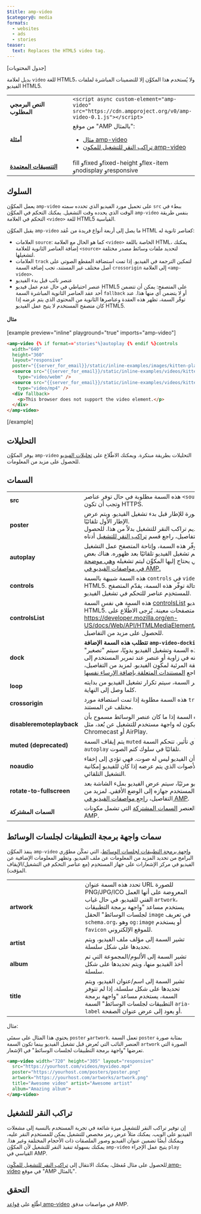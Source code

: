 ```yaml
---
$title: amp-video
$category@: media
formats:
  - websites
  - ads
  - stories
teaser:
  text: Replaces the HTML5 video tag.
---
```




<!--
       Copyright 2016 The AMP HTML Authors. All Rights Reserved.

       Licensed under the Apache License, Version 2.0 (the "License");
     you may not use this file except in compliance with the License.
     You may obtain a copy of the License at

     http://www.apache.org/licenses/LICENSE-2.0

     Unless required by applicable law or agreed to in writing, software
     distributed under the License is distributed on an "AS-IS" BASIS,
     WITHOUT WARRANTIES OR CONDITIONS OF ANY KIND, either express or implied.
     See the License for the specific language governing permissions and
     limitations under the License.
-->



[جدول المحتويات]

بديل لعلامة `video` للغة HTML5، ولا يُستخدم هذا المكوِّن إلا للتضمينات المباشرة لملفات الفيديو HTML5.

<table>
  <tr>
    <td width="40%"><strong>النص البرمجي المطلوب</strong></td>
    <td><code>&lt;script async custom-element="amp-video" src="https://cdn.ampproject.org/v0/amp-video-0.1.js"&gt;&lt;/script&gt;</code></td>
  </tr>
  <tr>
    <td width="40%"><strong>أمثلة</strong></td>
    <td>من موقع "AMP بالمثال":<ul>
      <li><a href="https://ampbyexample.com/components/amp-video/">مثال amp-video</a></li>
      <li><a href="https://ampbyexample.com/advanced/click-to-play_overlay_for_amp-video/">تراكب النقر للتشغيل للمكون amp-video</a></li></ul></td>
    </tr>
    <tr>
      <td class="col-fourty"><strong><a href="../../../documentation/guides-and-tutorials/develop/style_and_layout/control_layout.md">التنسيقات المعتمدة</a></strong></td>
      <td>fill وfixed وfixed-height وflex-item وnodisplay وresponsive</td>
    </tr>
  </table>

## السلوك <a name="behavior"></a>

يعمل المكوِّن `amp-video` على تحميل مورد الفيديو الذي تحدده سمته `src` ببطء في الوقت الذي يحدده وقت التشغيل. يمكنك التحكم في المكوِّن `amp-video` بنفس طريقة التحكم في العلامة `<video>` للغة HTML5 القياسية.

يقبل المكوِّن `amp-video` ما يصل إلى أربعة أنواع فريدة من عُقد HTML كعناصر ثانوية له:

* العلامات `source`: كما هو الحال مع العلامة `<video>` الخاصة باللغة HTML، يمكنك إضافة العناصر الثانوية للعلامة `<source>` لتحديد ملفات وسائط مصدر مختلفة لتشغيلها.
* العلامات `track` لتمكين الترجمة في الفيديو. إذا تمت استضافة المقطع الصوتي على أصل مختلف غير المستند، تجب إضافة السمة `crossorigin` إلى العلامة `<amp-video>`.
* عنصر نائب قبل بدء الفيديو
* عنصر احتياطي في حال عدم عمل فيديو HTML5 على المتصفح: يمكن أن تتضمن أحد عقد العناصر الثانوية المباشرة السمة `fallback` أو لا يتضمن أي منها هذا. عند توفّر السمة، تظهر هذه العقدة وعناصرها الثانوية من المحتوى الذي يتم عرضه إذا كان متصفح المستخدم لا يتيح عمل الفيديو HTML5.

#### مثال <a name="example"></a>

[example preview="inline" playground="true" imports="amp-video"]
```html
<amp-video {% if format=='stories'%}autoplay {% endif %}controls
  width="640"
  height="360"
  layout="responsive"
  poster="{{server_for_email}}/static/inline-examples/images/kitten-playing.png">
  <source src="{{server_for_email}}/static/inline-examples/videos/kitten-playing.webm"
    type="video/webm" />
  <source src="{{server_for_email}}/static/inline-examples/videos/kitten-playing.mp4"
    type="video/mp4" />
  <div fallback>
    <p>This browser does not support the video element.</p>
  </div>
</amp-video>
```
[/example]

## التحليلات <a name="analytics"></a>

يوفر المكوِّن `amp-video` التحليلات بطريقة مبتكرة. ويمكنك الاطّلاع على [تحليلات الفيديو](https://github.com/ampproject/amphtml/blob/main/extensions/amp-analytics/amp-video-analytics.md) للحصول على مزيد من المعلومات.

## السمات <a name="attributes"></a>

<table>
  <tr>
    <td width="40%"><strong>src</strong></td>
    <td>هذه السمة مطلوبة في حال توفر عناصر <code>&lt;source&gt;</code> الثانوية. وتجب أن تكون HTTPS.</td>
  </tr>
  <tr>
    <td width="40%"><strong>poster</strong></td>
    <td>يتم عرض صورة للإطار قبل بدء تشغيل الفيديو. ويتم عرض الإطار الأول تلقائيًا.
      <br>
      أو يمكنك تقديم تراكب النقر للتشغيل بدلاً من هذا. للحصول على التفاصيل، راجع قسم <a href="#click-to-play-overlay">تراكب النقر للتشغيل</a> أدناه.</td>
  </tr>
  <tr>
    <td width="40%"><strong>autoplay</strong></td>
    <td>في حال توفّر هذه السمة، وإتاحة المتصفح عمل التشغيل التلقائي، سيتم تشغيل الفيديو تلقائيًا بعد ظهوره. هناك بعض الشروط التي يحتاج إليها المكوِّن ليتم تشغيله <a href="https://github.com/ampproject/amphtml/blob/main/spec/amp-video-interface.md#autoplay">وهي موضحة في مواصفات الفيديو في AMP.</a></td>
  </tr>
  <tr>
    <td width="40%"><strong>controls</strong></td>
    <td>هذه السمة شبيهة بالسمة <code>controls</code> في <code>video</code> للغة HTML5. في حالة توفّر هذه السمة، يقدّم المتصفح للمستخدِم عناصر للتحكم في تشغيل الفيديو.</td>
  </tr>
  <tr>
    <td width="40%"><strong>controlsList</strong></td>
    <td>هذه السمة هي نفس السمة <a href="https://developer.mozilla.org/en-US/docs/Web/API/HTMLMediaElement/controlsList">controlsList</a> لعنصر الفيديو HTML5. ولا تتيحها إلا متصفحات معينة. يُرجى الاطّلاع على <a href="https://developer.mozilla.org/en-US/docs/Web/API/HTMLMediaElement/controlsList">https://developer.mozilla.org/en-US/docs/Web/API/HTMLMediaElement/controlsList</a> للحصول على مزيد من التفاصيل.</td>
  </tr>
  <tr>
    <td width="40%"><strong>dock</strong></td>
    <td><strong>تتطلب هذه السمة الإضافة <code>amp-video-docking</code>.</strong> في حال توفّر هذه السمة وتشغيل الفيديو يدويًا، سيتم "تصغير" الفيديو وتثبيته في زاوية أو عنصر عند تمرير المستخدم إلى خارج المنطقة المرئية لمكّوِن الفيديو.
      لمزيد من التفاصيل، راجع <a href="amp-video-docking.md">المستندات المتعلقة بإضافة الإرساء نفسها</a>.</td>
  </tr>
  <tr>
    <td width="40%"><strong>loop</strong></td>
    <td>في حال توفّر السمة، سيتم تكرار تشغيل الفيديو من بدايته كلما وصل إلى النهاية.</td>
  </tr>
  <tr>
    <td width="40%"><strong>crossorigin</strong></td>
    <td>هذه السمة مطلوبة إذا تمت استضافة مورد <code>track</code> على أصل مختلف عن المستند.</td>
  </tr>
  <tr>
    <td width="40%"><strong>disableremoteplayback</strong></td>
    <td>تحدد هذه السمة إذا ما كان عنصر الوسائط مسموح بأن يكون له واجهة مستخدم للتشغيل عن بُعد، مثل Chromecast أو AirPlay.</td>
  </tr>
  <tr>
    <td width="40%"><strong>muted (deprecated)</strong></td>
    <td>يتم إيقاف السمة <code>muted</code> ولن يعد لها أي تأثير. تتحكم السمة <code>autoplay</code> تلقائيًا في سلوك كتم الصوت.</td>
  </tr>
  <tr>
    <td width="40%"><strong>noaudio</strong></td>
    <td>توضح السمة أن الفيديو ليس له صوت. فهي تؤدي إلى إخفاء رمز معادلة الأصوات الذي يتم عرضه إذا كان للفيديو إمكانية التشغيل التلقائي.</td>
  </tr>
  <tr>
    <td width="40%"><strong>rotate-to-fullscreen</strong></td>
    <td>إذا كان الفيديو مرئيًا، سيتم عرض الفيديو بملء الشاشة بعد تدوير المستخدم جهازه إلى الوضع الأفقي. لمزيد من التفاصيل، <a href="https://github.com/ampproject/amphtml/blob/main/spec/amp-video-interface.md#rotate-to-fullscreen">راجع مواصفات الفيديو في AMP</a>.</td>
  </tr>
  <tr>
    <td width="40%"><strong>السمات المشتركة</strong></td>
    <td>يتضمن هذا العنصر <a href="../../../documentation/guides-and-tutorials/learn/common_attributes.md">السمات المشتركة</a> التي تشمل مكونات AMP.</td>
  </tr>
</table>


## سمات واجهة برمجة التطبيقات لجلسات الوسائط <a name="media-session-api-attributes"></a>

ينفذ المكوِّن `amp-video` [واجهة برمجة التطبيقات لجلسات الوسائط](https://developers.google.com/web/updates/2017/02/media-session)، التي تمكّن مطوّري البرامج من تحديد المزيد من المعلومات عن ملف الفيديو. وتظهر المعلومات الإضافية عن الفيديو في مركز الإشعارات على جهاز المستخدِم (مع عناصر التحكم في التشغيل/الإيقاف المؤقت).

<table>
  <tr>
    <td width="40%"><strong>artwork</strong></td>
    <td>تحدد هذه السمة عنوان URL للصورة PNG/JPG/ICO المعروضة على أنها العمل الفني للفيديو. في حال غياب <code>artwork</code>، يستخدم مساعد "واجهة برمجة التطبيقات لجلسات الوسائط" الحقل <code>image</code> في تعريف <code>schema.org</code>، وهو <code>og:image</code> أو يستخدم <code>favicon</code> للموقع الإلكتروني.</td>
  </tr>
  <tr>
    <td width="40%"><strong>artist</strong></td>
    <td>تشير السمة إلى مؤلف ملف الفيديو، ويتم تحديدها على شكل سلسلة.</td>
  </tr>
  <tr>
    <td width="40%"><strong>album</strong></td>
    <td>تشير السمة إلى الألبوم/المجموعة التي تم أخذ الفيديو منها، ويتم تحديدها على شكل سلسلة.</td>
  </tr>
  <tr>
    <td width="40%"><strong>title</strong></td>
    <td>تشير السمة إلى اسم/عنوان الفيديو، ويتم تحديدها على شكل سلسلة. إذا لم تتوفر السمة، يستخدم مساعد "واجهة برمجة التطبيقات لجلسات الوسائط" السمة <code>aria-label</code> أو يعود إلى عرض عنوان الصفحة.</td>
  </tr>
</table>


مثال:

يحتوي هذا المثال على سمتَي `poster` و`artwork`. تعمل السمة `poster` بمثابة صورة العنصر النائب التي تُعرض قبل تشغيل الفيديو بينما تكون السمة `artwork` الصورة التي تعرضها "واجهة برمجة التطبيقات لجلسات الوسائط" في الإشعار.

```html
<amp-video width="720" height="305" layout="responsive"
  src="https://yourhost.com/videos/myvideo.mp4"
  poster="https://yourhost.com/posters/poster.png"
  artwork="https://yourhost.com/artworks/artwork.png"
  title="Awesome video" artist="Awesome artist"
  album="Amazing album">
</amp-video>
```

## تراكب النقر للتشغيل <a name="click-to-play-overlay"></a>

إن توفير تراكب النقر للتشغيل ميزة شائعة في تجربة المستخدم بالنسبة إلى مشغلات الفيديو على الويب.  يمكنك مثلاً عرض رمز مخصص للتشغيل يمكن للمستخدِم النقر عليه، ويمكنك أيضًا تضمين عنوان الفيديو وصور الملصقات ذات الأحجام المختلفة وغير هذا.  يمكنك بسهولة تنفيذ النقر للتشغيل لأن المكوِّن `amp-video` يتيح عمل الإجراء `play` القياسي في AMP.

للحصول على مثال مُفصّل، يمكنك الانتقال إلى [تراكب النقر للتشغيل للمكّوِن amp-video](https://ampbyexample.com/advanced/click-to-play_overlay_for_amp-video/) في موقع "AMP بالمثال".

## التحقق <a name="validation"></a>

اطّلع على [قواعد amp-video](https://github.com/ampproject/amphtml/blob/main/validator/validator-main.protoascii) في مواصفات مدقق AMP.
